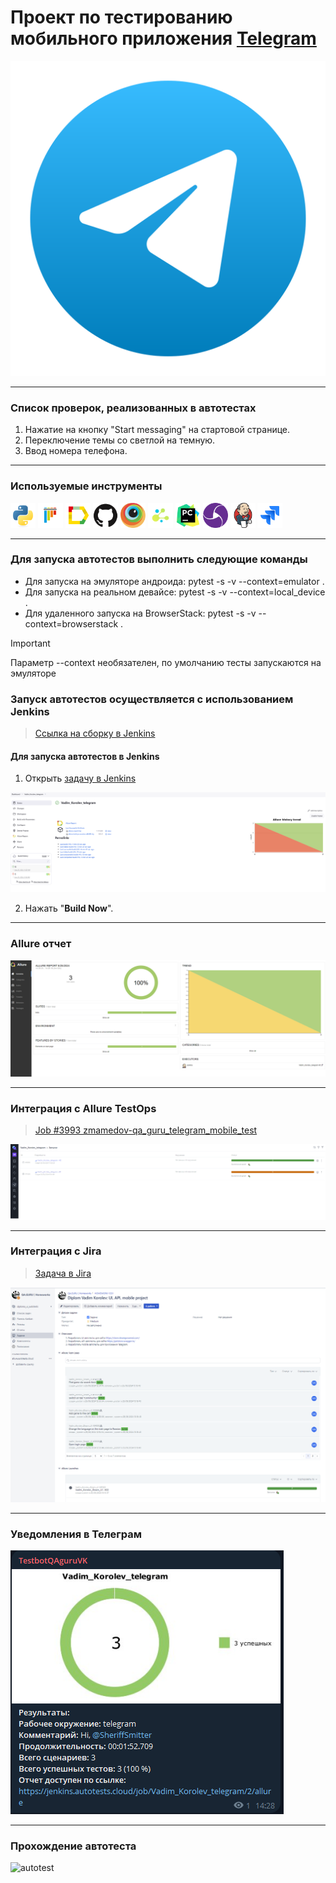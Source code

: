 # Проект по тестированию мобильного приложения <a target="_blank" href="https://telegram.org/">Telegram</a>

![main page screenshot](pictures/telegram_logo.svg)

---
### Список проверок, реализованных в автотестах
1. Нажатие на кнопку "Start messaging" на стартовой странице.
2. Переключение темы со светлой на темную.
3. Ввод номера телефона.

---

### Используемые инструменты
<img title="Python" src="pictures/icons/python.svg" height="40" width="40"/> <img title="Pytest" src="pictures/icons/pytest.svg" height="40" width="40"/> <img title="Allure Report" src="pictures/icons/allure_report.png" height="40" width="40"/> <img title="GitHub" src="pictures/icons/github.svg" height="40" width="40"/> <img title="BrowserStack" src="pictures/icons/browserstack.svg" height="40" width="40"/> <img title="Selene" src="pictures/icons/selene.png" height="40" width="40"/> <img title="Pycharm" src="pictures/icons/pycharm-original.svg" height="40" width="40"/> <img title="Appium" src="pictures/icons/appium.svg" height="40" width="40"/> <img title="Jenkins" src="pictures/icons/jenkins-original.svg" height="40" width="40"/> <img title="Jira" src="pictures/icons/jira.svg" height="40" width="40"/>

---

### Для запуска автотестов выполнить следующие команды

* Для запуска на эмуляторе андроида:       pytest -s -v --context=emulator .
* Для запуска на реальном девайсе:         pytest -s -v --context=local_device .
* Для удаленного запуска на BrowserStack:  pytest -s -v --context=browserstack .

> [!IMPORTANT]
> 
> Параметр --context необязателен, по умолчанию тесты запускаются на эмуляторе

### Запуск автотестов осуществляется с использованием Jenkins
> [Ссылка на сборку в Jenkins](https://jenkins.autotests.cloud/job/Vadim_Korolev_telegram/)

#### Для запуска автотестов в Jenkins
1. Открыть [задачу в Jenkins](https://jenkins.autotests.cloud/job/Vadim_Korolev_telegram/)

![jenkins job main page](pictures/Jenkins_job_main_page.png)

2. Нажать "**Build Now**".

---

### Allure отчет

![allure_report main page](pictures/allure_report_main_page.png)

---

### Интеграция с Allure TestOps

> [Job #3993 zmamedov-qa_guru_telegram_mobile_test](https://allure.autotests.cloud/project/4398)

![allure_testops job](pictures/allure_testops_job.png)

---

### Интеграция с Jira
> [Задача в Jira](https://jira.autotests.cloud/browse/HOMEWORK-1234)
 
![jira task](pictures/jira_task.png)

---

### Уведомления в Телеграм

![telegram_notification](pictures/tg_notification.png)

---

### Прохождение автотеста

![autotest](pictures/test_type_phone_number.gif)

